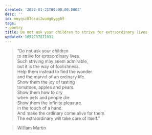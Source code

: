 ```yaml
---
created: '2022-01-21T00:00:00.000Z'
desc: ''
id: mmyqsz876sui2wudg0ygg89
tags:
- poetry
title: Do not ask your children to strive for extraordinary lives
updated: 1652737871031
---
```

   
> “Do not ask your children   
> to strive for extraordinary lives.   
> Such striving may seem admirable,   
> but it is the way of foolishness.   
> Help them instead to find the wonder   
> and the marvel of an ordinary life.   
> Show them the joy of tasting   
> tomatoes, apples and pears.   
> Show them how to cry   
> when pets and people die.   
> Show them the infinite pleasure   
> in the touch of a hand.   
> And make the ordinary come alive for them.   
> The extraordinary will take care of itself.”   
   
> William Martin